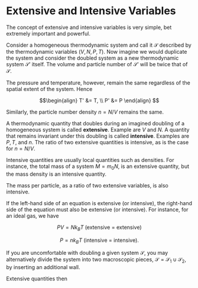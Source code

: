 # Extensive and Intensive Variables

The concept of extensive and intensive variables is very simple, bet extremely important and powerful.

Consider a homogeneous thermodynamic system and call it $\mathcal{S}$ described by the thermodynamic variables $(V, N, P, T)$. Now imagine we would duplicate the system and consider the doubled system as a new thermodynamic system $\mathcal{S}'$ itself. The volume and particle number of $\mathcal{S}'$ will be twice that of $\mathcal{S}$.

The pressure and temperature, however, remain the same regardless of the spatial extent of the system. Hence

$$\begin{align}
T' &= T, \\
P' &= P
\end{align}
$$

Similarly, the particle number density $n = N/V$ remains the same.

A thermodynamic quantity that doubles during an imagined doubling of a homogeneous system is called **extensive**. Example are $V$ and $N$. A quantity that remains invariant under this doubling is called **intensive**. Examples are $P, T$, and $n$. The ratio of two extensive quantities is intensive, as is the case for $n = N/V$.

Intensive quantities are usually local quantities such as densities. For instance, the total mass of a system $M = m_{0}N$, is an extensive quantity, but the mass density is an intensive quantity.

The mass per particle, as a ratio of two extensive variables, is also intensive.

If the left-hand side of an equation is extensive (or intensive), the right-hand side of the equation must also be extensive (or intensive). For instance, for an ideal gas, we have

$$PV = Nk_{B}T\; \text{(extensive = extensive)}$$

$$P = nk_{B}T \:\text{(intensive = intensive)}.$$

If you are uncomfortable with doubling a given system $\mathcal{S}$, you may alternatively divide the system into two macroscopic pieces, $\mathcal{S}= \mathcal{S}_{1}\cup \mathcal{S}_{2}$, by inserting an additional wall.

Extensive quantities then